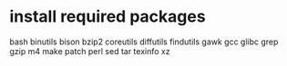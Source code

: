 # install required packages
bash binutils bison bzip2 coreutils diffutils findutils gawk gcc glibc grep gzip m4 make patch perl sed tar texinfo xz
